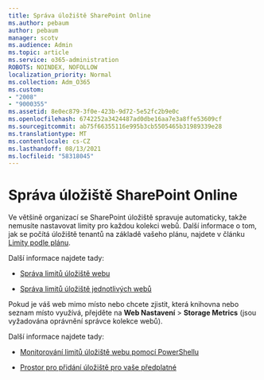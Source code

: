 ```yaml
---
title: Správa úložiště SharePoint Online
ms.author: pebaum
author: pebaum
manager: scotv
ms.audience: Admin
ms.topic: article
ms.service: o365-administration
ROBOTS: NOINDEX, NOFOLLOW
localization_priority: Normal
ms.collection: Adm_O365
ms.custom:
- "2008"
- "9000355"
ms.assetid: 8e0ec879-3f0e-423b-9d72-5e52fc2b9e0c
ms.openlocfilehash: 6742252a3424487ad0dbe16aa7e3a8ffe53609cf
ms.sourcegitcommit: ab75f66355116e995b3cb5505465b31989339e28
ms.translationtype: MT
ms.contentlocale: cs-CZ
ms.lasthandoff: 08/13/2021
ms.locfileid: "58318045"
---
```

# <a name="manage-your-sharepoint-online-storage"></a>Správa úložiště SharePoint Online

Ve většině organizací se SharePoint úložiště spravuje automaticky, takže nemusíte nastavovat limity pro každou kolekci webů. Další informace o tom, jak se počítá úložiště tenantů na základě vašeho plánu, najdete v článku [Limity podle plánu](https://docs.microsoft.com/office365/servicedescriptions/sharepoint-online-service-description/sharepoint-online-limits?redirectedfrom=MSDN#limits-by-plan).

Další informace najdete tady:

- [Správa limitů úložiště webu](https://docs.microsoft.com/sharepoint/manage-site-collection-storage-limits)

- [Správa limitů úložiště jednotlivých webů](https://docs.microsoft.com/sharepoint/manage-site-collection-storage-limits#manage-individual-site-storage-limits)

Pokud je váš web mimo místo nebo chcete zjistit, která knihovna nebo seznam místo využívá, přejděte na **Web Nastavení**  >  **Storage Metrics** (jsou vyžadována oprávnění správce kolekce webů).

Další informace najdete tady:

- [Monitorování limitů úložiště webu pomocí PowerShellu](https://docs.microsoft.com/sharepoint/manage-site-collection-storage-limits#monitor-site-storage-limits-by-using-powershell)

- [Prostor pro přidání úložiště pro vaše předplatné](https://docs.microsoft.com/microsoft-365/commerce/add-storage-space) 
  